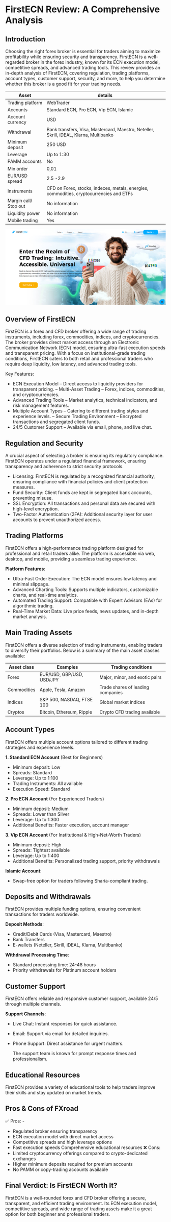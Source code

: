 FirstECN  Review: A Comprehensive Analysis
======================================================

Introduction
------------

Choosing the right forex broker is essential for traders aiming to maximize profitability while ensuring security and transparency. FirstECN is a well-regarded broker in the forex industry, known for its ECN execution model, competitive spreads, and advanced trading tools. This review provides an in-depth analysis of FirstECN, covering regulation, trading platforms, account types, customer support, security, and more, to help you determine whether this broker is a good fit for your trading needs.

| **Asset** | **details** | 
|-------------| -------------- | 
| Trading platform | WebTrader | 
| Accounts | Standard ECN, Pro ECN, Vip ECN, Islamic | 
| Account currency | USD | 
| Withdrawal | Bank transfers, Visa, Mastercard, Maestro, Neteller, Skrill, iDEAL, Klarna, Multibanko  | 
| Minimum deposit | 250 USD | 
| Leverage | Up to 1:30 | 
| PAMM accounts | No | 
| Min order | 0,01 |
| EUR/USD spread | 2.5 -2.9   | 
| Instruments | CFD on Forex, stocks, indeces, metals, energies, commodities, cryptocurrencies and ETFs | 
| Margin call/ Stop out | No information | 
| Liquidity power | No information | 
| Mobile trading | Yes |

![image](https://github.com/Broker-review/FirstECN-review/blob/4d9e8e21ae7c33a5d7087d1f564cd280060f5745/FirstECN-home.png)

Overview of FirstECN
--------------------

FirstECN is a forex and CFD broker offering a wide range of trading instruments, including forex, commodities, indices, and cryptocurrencies. The broker provides direct market access through an Electronic Communication Network (ECN) model, ensuring ultra-fast execution speeds and transparent pricing. With a focus on institutional-grade trading conditions, FirstECN caters to both retail and professional traders who require deep liquidity, low latency, and advanced trading tools.

Key Features: 
- ECN Execution Model – Direct access to liquidity providers for transparent pricing.
– Multi-Asset Trading – Forex, indices, commodities, and cryptocurrencies.
- Advanced Trading Tools – Market analytics, technical indicators, and risk management features.
- Multiple Account Types – Catering to different trading styles and experience levels.
– Secure Trading Environment – Encrypted transactions and segregated client funds.
- 24/5 Customer Support – Available via email, phone, and live chat.

Regulation and Security
-----------------------

A crucial aspect of selecting a broker is ensuring its regulatory compliance. FirstECN operates under a regulated financial framework, ensuring transparency and adherence to strict security protocols.
- Licensing: FirstECN is regulated by a recognized financial authority, ensuring compliance with financial policies and client protection measures.
- Fund Security: Client funds are kept in segregated bank accounts, preventing misuse.
- SSL Encryption: All transactions and personal data are secured with high-level encryption.
- Two-Factor Authentication (2FA): Additional security layer for user accounts to prevent unauthorized access.

Trading Platforms
-----------------

FirstECN offers a high-performance trading platform designed for professional and retail traders alike. The platform is accessible via web, desktop, and mobile, providing a seamless trading experience.

**Platform Features**: 
- Ultra-Fast Order Execution: The ECN model ensures low latency and minimal slippage.
- Advanced Charting Tools: Supports multiple indicators, customizable charts, and real-time analytics.
- Automated Trading Support: Compatible with Expert Advisors (EAs) for algorithmic trading.
- Real-Time Market Data: Live price feeds, news updates, and in-depth market analysis.


Main Trading Assets
-------------------

FirstECN offers a diverse selection of trading instruments, enabling traders to diversify their portfolios. Below is a summary of the main asset classes available:

| **Asset class** | **Examples** | **Trading conditions**|
|-------------| -------------- | --------------------- |
| Forex | EUR/USD, GBP/USD, USD/JPY| Major, minor, and exotic pairs |
| Commodities | Apple, Tesla, Amazon | Trade shares of leading companies |
| Indices | S&P 500, NASDAQ, FTSE 100 | Global market indices |
| Cryptos | Bitcoin, Ethereum, Ripple | Crypto CFD trading available |


Account Types
-------------

FirstECN offers multiple account options tailored to different trading strategies and experience levels.

**1\. Standard ECN Account** (Best for Beginners) 
- Minimum deposit: Low
- Spreads: Standard
- Leverage: Up to 1:100
- Trading Instruments: All available
- Execution Speed: Standard

**2\. Pro ECN Account** (For Experienced Traders) 
- Minimum deposit: Medium
- Spreads: Lower than Silver
- Leverage: Up to 1:300
- Additional Benefits: Faster execution, account manager

**3\. Vip ECN Account** (For Institutional & High-Net-Worth Traders) 
- Minimum deposit: High
- Spreads: Tightest available
- Leverage: Up to 1:400
- Additional Benefits: Personalized trading support, priority withdrawals

**Islamic Account**: 
- Swap-free option for traders following Sharia-compliant trading.


Deposits and Withdrawals
------------------------

FirstECN provides multiple funding options, ensuring convenient transactions for traders worldwide.

**Deposit Methods**: 
- Credit/Debit Cards (Visa, Mastercard, Maestro)
- Bank Transfers
- E-wallets (Neteller, Skrill, iDEAL, Klarna, Multibanko)

**Withdrawal Processing Time**: 
- Standard processing time: 24-48 hours
- Priority withdrawals for Platinum account holders


Customer Support
----------------

FirstECN offers reliable and responsive customer support, available 24/5 through multiple channels.

**Support Channels**: 
- Live Chat: Instant responses for quick assistance.
- Email: Support via email for detailed inquiries.
- Phone Support: Direct assistance for urgent matters.

  The support team is known for prompt response times and professionalism.

Educational Resources
---------------------

FirstECN provides a variety of educational tools to help traders improve their skills and stay updated on market trends.

Pros & Cons of FXroad
-----------------------------

✅ Pros: - 
- Regulated broker ensuring transparency
-  ECN execution model with direct market access
-  Competitive spreads and high leverage options
-  Fast execution speeds Comprehensive educational resources 
❌ Cons:
- Limited cryptocurrency offerings compared to crypto-dedicated exchanges
- Higher minimum deposits required for premium accounts
- No PAMM or copy-trading accounts available

Final Verdict: Is FirstECN Worth It?
------------------------------------

FirstECN is a well-rounded forex and CFD broker offering a secure, transparent, and efficient trading environment. Its ECN execution model, competitive spreads, and wide range of trading assets make it a great option for both beginner and professional traders.
